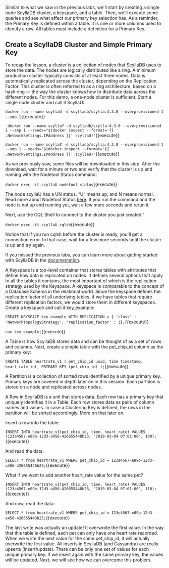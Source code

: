 Similar to what we saw in the previous labs, we'll start by creating a single node ScyllaDB cluster, a keyspace, and a table. Then, we'll execute some queries and see what effect our primary key selection has. As a reminder, the Primary Key is defined within a table. It is one or more columns used to identify a row. All tables must include a definition for a Primary Key.



## Create a ScyllaDB Cluster and Simple Primary Key

To recap the [lesson](https://university.scylladb.com/courses/data-modeling/lessons/basic-data-modeling-2/), a cluster is a collection of nodes that ScyllaDB uses to store the data. The nodes are logically distributed like a ring. A minimum production cluster typically consists of at least three nodes. Data is automatically replicated across the cluster, depending on the Replication Factor. This cluster is often referred to as a ring architecture, based on a hash ring — the way the cluster knows how to distribute data across the different nodes.
For this demo, a one-node cluster is sufficient. 
Start a single node cluster and call it ScyllaU:

`docker run --name scyllaU -d scylladb/scylla:4.3.0 --overprovisioned 1 --smp 1`{{execute}}

` docker run --name scyllaY -d scylladb/scylla:4.3.0 --overprovisioned 1 --smp 1 --seeds="$(docker inspect --format='{{ .NetworkSettings.IPAddress }}' scyllaU)"`{{execute}} 
 
`docker run --name scyllaZ -d scylladb/scylla:4.3.0 --overprovisioned 1 --smp 1 --seeds="$(docker inspect --format='{{ .NetworkSettings.IPAddress }}' scyllaU)"`{{execute}} 


As we previously saw, some files will be downloaded in this step. After the download, wait for a minute or two and verify that the cluster is up and running with the Nodetool Status command:

`docker exec -it scyllaU nodetool status`{{execute}}

The node scyllaU has a UN status. “U” means up, and N means normal. Read more about Nodetool Status [here](https://docs.scylladb.com/operating-scylla/nodetool-commands/status/). If you run the command and the node is not up and running yet, wait a few more seconds and rerun it.

Next, use the CQL Shell to connect to the cluster you just created:'

`docker exec -it scyllaU cqlsh`{{execute}}

Notice that if you run cqlsh before the cluster is ready, you'll get a connection error. In that case, wait for a few more seconds until the cluster is up and try again.

If you missed the previous labs, you can learn more about getting started with ScyllaDB in the [documentation](https://docs.scylladb.com/getting-started/). 


A Keyspace is a top-level container that stores tables with attributes that define how data is replicated on nodes. It defines several options that apply to all the tables it contains, the most important of which is the replication strategy used by the Keyspace. A keyspace is comparable to the concept of a Database Schema in the relational world.  Since the keyspace defines the replication factor of all underlying tables, if we have tables that require different replication factors, we would store them in different keyspaces.
Create a keyspace and call it key_example:

`CREATE KEYSPACE key_example WITH REPLICATION = { 'class' : 'NetworkTopologyStrategy', 'replication_factor' : 3};`{{execute}}

`use key_example;`{{execute}}

A Table is how ScyllaDB stores data and can be thought of as a set of rows and columns.
Next, create a simple table with the  pet_chip_id column as the primary key:

`CREATE TABLE heartrate_v1 (
   pet_chip_id uuid,
   time timestamp,
   heart_rate int,
   PRIMARY KEY (pet_chip_id)
);`{{execute}}

A Partition is a collection of sorted rows identified by a unique primary key. Primary keys are covered in depth later on in this session. Each partition is stored on a node and replicated across nodes.

A Row in ScyllaDB is a unit that stores data. Each row has a primary key that uniquely identifies it in a Table. Each row stores data as pairs of column names and values. In case a Clustering Key is defined, the rows in the partition will be sorted accordingly. More on that later on. 

Insert a row into the table:

`INSERT INTO heartrate_v1(pet_chip_id, time, heart_rate) VALUES (123e4567-e89b-12d3-a456-426655440b23, '2019-03-04 07:01:00', 100);`{{execute}}

And read the data:

`SELECT * from heartrate_v1 WHERE pet_chip_id = 123e4567-e89b-12d3-a456-426655440b23;`{{execute}}

What if we want to add another heart_rate value for the same pet?

`INSERT INTO heartrate_v1(pet_chip_id, time, heart_rate) VALUES (123e4567-e89b-12d3-a456-426655440b23, '2019-03-04 07:01:00', 110);`{{execute}}

And now, read the data:

`SELECT * from heartrate_v1 WHERE pet_chip_id = 123e4567-e89b-12d3-a456-426655440b23;`{{execute}}

The last write was actually an update! It overwrote the first value. In the way that this table is defined, each pet can only have one heart rate recorded. When we write the next value for the same pet_chip_id, it will actually overwrite the first value. 
All inserts in ScyllaDB (and Cassandra) are really upserts (insert/update). There can be only one set of values for each unique primary key. If we insert again with the same primary key, the values will be updated. 
Next, we will see how we can overcome this problem. 

